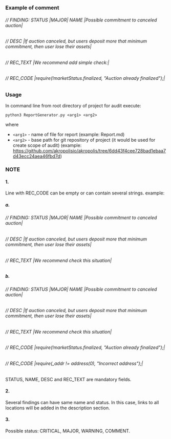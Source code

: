 ### Example of comment
###### // FINDING: STATUS |MAJOR| NAME |Possible commitment to canceled auction|
###### // DESC |If auction canceled, but users deposit more that minimum commitment, then user lose their assets|
###### // REC_TEXT |We recommend add simple check:|
###### // REC_CODE |require(!marketStatus.finalized, "Auction already finalized");|

### Usage
In command line from root directory of project for audit execute:

`python3 ReportGenerator.py <arg1> <arg2>`

where 
- `<arg1>` - name of file for report (example: Report.md)
- `<arg2>` - base path for git repository of project (it would be used for create scope of audit) (example: https://github.com/akropolisio/akropolis/tree/6dd43f4cee728bad1ebaa7d43ecc24aea46fbd7d)

### NOTE
#### 1.
Line with REC_CODE can be empty or can contain several strings.
example:
##### a.
###### // FINDING: STATUS |MAJOR| NAME |Possible commitment to canceled auction|
###### // DESC |If auction canceled, but users deposit more that minimum commitment, then user lose their assets|
###### // REC_TEXT |We recommend check this situation|
##### b.
###### // FINDING: STATUS |MAJOR| NAME |Possible commitment to canceled auction|
###### // DESC |If auction canceled, but users deposit more that minimum commitment, then user lose their assets|
###### // REC_TEXT |We recommend check this situation|
###### // REC_CODE |require(!marketStatus.finalized, "Auction already finalized");|
###### // REC_CODE |require(_addr != address(0), "Incorrect address");|

STATUS, NAME, DESC and REC_TEXT are mandatory fields.

#### 2. 
Several findings can have same name and status. In this case, links to all locations will be added in the description section.

#### 3. 
Possible status: CRITICAL, MAJOR, WARNING, COMMENT.
